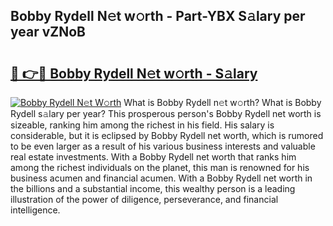 ## Bobby Rydell N𝚎t w𝚘rth - Part-YBX S𝚊lary per year vZNoB

# <h2><a href="http://gc2bt5z.nevu.top/?p=Bobby+Rydell">🔗 👉🔴 Bobby Rydell N𝚎t w𝚘rth - S𝚊lary</a></h2>

[![Bobby Rydell N𝚎t W𝚘rth](https://i.imgur.com/Oavwk0R.jpeg)](http://gc2bt5z.nevu.top/?p=Bobby+Rydell)
What is Bobby Rydell n𝚎t w𝚘rth? What is Bobby Rydell s𝚊lary per year?
This prosperous person's Bobby Rydell net worth is sizeable, ranking him among the richest in his field. His salary is considerable, but it is eclipsed by Bobby Rydell net worth, which is rumored to be even larger as a result of his various business interests and valuable real estate investments. With a Bobby Rydell net worth that ranks him among the richest individuals on the planet, this man is renowned for his business acumen and financial acumen. With a Bobby Rydell net worth in the billions and a substantial income, this wealthy person is a leading illustration of the power of diligence, perseverance, and financial intelligence.
